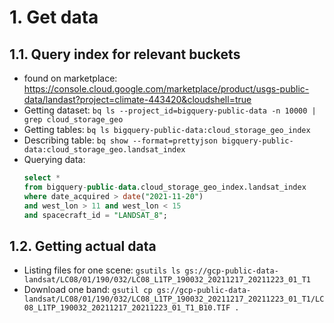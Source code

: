 # 1. Get data

## 1.1. Query index for relevant buckets

-   found on marketplace: https://console.cloud.google.com/marketplace/product/usgs-public-data/landast?project=climate-443420&cloudshell=true
-   Getting dataset: `bq ls --project_id=bigquery-public-data -n 10000 | grep cloud_storage_geo`
-   Getting tables: `bq ls bigquery-public-data:cloud_storage_geo_index`
-   Describing table: `bq show --format=prettyjson bigquery-public-data:cloud_storage_geo.landsat_index`
-   Querying data:
    ```sql
    select *
    from bigquery-public-data.cloud_storage_geo_index.landsat_index
    where date_acquired > date("2021-11-20")
    and west_lon > 11 and west_lon < 15
    and spacecraft_id = "LANDSAT_8";
    ```

## 1.2. Getting actual data

-   Listing files for one scene: `gsutils ls gs://gcp-public-data-landsat/LC08/01/190/032/LC08_L1TP_190032_20211217_20211223_01_T1`
-   Download one band: `gsutil cp gs://gcp-public-data-landsat/LC08/01/190/032/LC08_L1TP_190032_20211217_20211223_01_T1/LC08_L1TP_190032_20211217_20211223_01_T1_B10.TIF .`
